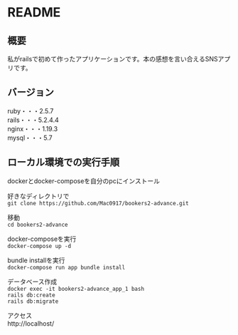 # README

## 概要
私がrailsで初めて作ったアプリケーションです。本の感想を言い合えるSNSアプリです。<br>

## バージョン
ruby・・・2.5.7<br>
rails・・・5.2.4.4<br>
nginx・・・1.19.3<br>
mysql・・・5.7

## ローカル環境での実行手順
dockerとdocker-composeを自分のpcにインストール

好きなディレクトリで<br>
`git clone https://github.com/Mac0917/bookers2-advance.git`

移動<br>
`cd bookers2-advance`

docker-composeを実行<br>
`docker-compose up -d`

bundle installを実行<br>
`docker-compose run app bundle install`

データベース作成<br>
`docker exec -it bookers2-advance_app_1 bash`<br>
`rails db:create`<br>
`rails db:migrate`

アクセス<br>
http://localhost/



